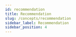 ```yaml
---
id: recommendation
title: Recommendation
slug: /concepts/recommendation
sidebar_label: Recommendation
sidebar_position: 4
---
```

